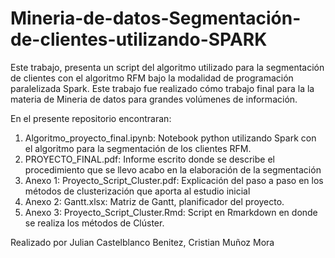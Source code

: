 # Mineria-de-datos-Segmentación-de-clientes-utilizando-SPARK

Este trabajo, presenta un script del algoritmo utilizado para la segmentación de clientes con el algoritmo RFM bajo la modalidad de programación paralelizada Spark. Este trabajo fue realizado cómo trabajo final para la la materia de Mineria de datos para grandes volúmenes de información. 

En el presente repositorio encontraran:

1. Algoritmo_proyecto_final.ipynb: Notebook python utilizando Spark con el algoritmo para la segmentación de los clientes RFM.
2. PROYECTO_FINAL.pdf: Informe escrito donde se describe el procedimiento que se llevo acabo en la elaboración de la segmentación
3. Anexo 1: Proyecto_Script_Cluster.pdf: Explicación del paso a paso en los métodos de clusterización que aporta al estudio inicial 
4. Anexo 2: Gantt.xlsx: Matriz de Gantt, planificador del proyecto.
5. Anexo 3: Proyecto_Script_Cluster.Rmd: Script en Rmarkdown en donde se realiza los métodos de Clúster.

Realizado por Julian Castelblanco Benitez, Cristian Muñoz Mora
